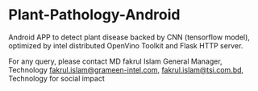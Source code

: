 # Plant-Pathology-Android

Android APP to detect plant disease backed by CNN (tensorflow model), optimized by intel distributed OpenVino Toolkit and Flask HTTP server. 

For any query, please contact MD fakrul Islam General Manager, Technology fakrul.islam@grameen-intel.com, fakrul.islam@tsi.com.bd, Technology for social impact
